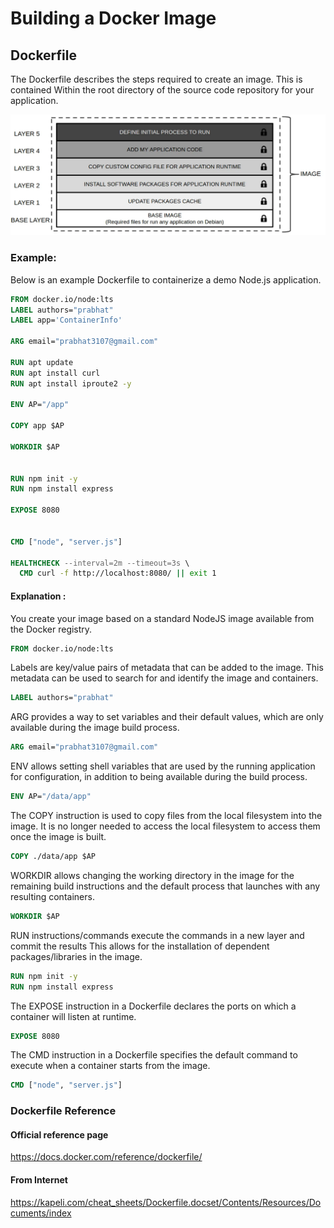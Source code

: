# Building a Docker Image

## Dockerfile 
The Dockerfile describes the steps required to create an image. This is contained
Within the root directory of the source code repository for your application.

![img.png](pictures/img.png)
### Example:
Below is an example Dockerfile to containerize a demo Node.js application.

```dockerfile
FROM docker.io/node:lts
LABEL authors="prabhat"
LABEL app='ContainerInfo'

ARG email="prabhat3107@gmail.com"

RUN apt update
RUN apt install curl
RUN apt install iproute2 -y

ENV AP="/app"

COPY app $AP

WORKDIR $AP


RUN npm init -y
RUN npm install express

EXPOSE 8080


CMD ["node", "server.js"]

HEALTHCHECK --interval=2m --timeout=3s \
  CMD curl -f http://localhost:8080/ || exit 1
```


#### Explanation : 

You create your image based on a standard NodeJS image available from the Docker registry.

```dockerfile
FROM docker.io/node:lts
```
Labels are key/value pairs of metadata that can be added to the image. This metadata can be
used to search for and identify the image and containers. 
```dockerfile
LABEL authors="prabhat"
```
ARG provides a way to set variables and their default values, which are only available during the image build process.
```dockerfile
ARG email="prabhat3107@gmail.com"
```
ENV allows setting shell variables that are used by the running application for configuration, in addition to being available during the build process.
```dockerfile
ENV AP="/data/app"
```
The COPY instruction is used to copy files from the local filesystem into the image. 
It is no longer needed to access the local filesystem to access them once the image is built.
```dockerfile
COPY ./data/app $AP
```
WORKDIR allows changing the working directory in the image for the remaining build instructions and the default 
process that launches with any resulting containers. 
```dockerfile
WORKDIR $AP
```
RUN instructions/commands execute the commands in a new layer and commit the results 
This allows for the installation of dependent packages/libraries in the image. 
```dockerfile
RUN npm init -y
RUN npm install express
```
The EXPOSE instruction in a Dockerfile declares the ports on which a container will listen at runtime.
```dockerfile
EXPOSE 8080
```
The CMD instruction in a Dockerfile specifies the default command to execute when a container starts from the image.
```dockerfile
CMD ["node", "server.js"]
```

### Dockerfile Reference
#### Official reference page
https://docs.docker.com/reference/dockerfile/
#### From Internet 
https://kapeli.com/cheat_sheets/Dockerfile.docset/Contents/Resources/Documents/index